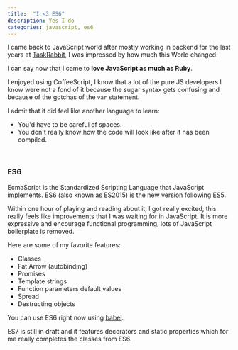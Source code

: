 ```yaml
---
title:  "I <3 ES6"
description: Yes I do
categories: javascript, es6
---
```


I came back to JavaScript world after mostly working in backend for the last years at [TaskRabbit](http://www.taskrabbit.com), I was impressed by how much this World changed.

I can say now that I came to **love JavaScript as much as Ruby**.

I enjoyed using CoffeeScript, I know that a lot of the pure JS developers I know were not a fond of it because the sugar syntax gets confusing and because of the gotchas of the `var` statement.

I admit that it did feel like another language to learn:

* You'd have to be careful of spaces.
* You don't really know how the code will look like after it has been compiled.

&nbsp;

### ES6

EcmaScript is the Standardized Scripting Language that JavaScript implements.
[ES6](https://github.com/lukehoban/es6features) (also known as ES2015) is the new version following ES5.

Within one hour of playing and reading about it, I got really excited, this really feels like improvements that I was waiting for in JavaScript.
It is more expressive and encourage functional programming, lots of JavaScript boilerplate is removed.

Here are some of my favorite features:

* Classes
* Fat Arrow (autobinding)
* Promises
* Template strings
* Function parameters default values
* Spread
* Destructing objects

You can use ES6 right now using [babel](https://babeljs.io/).

ES7 is still in draft and it features decorators and static properties which for me really completes the classes from ES6.
